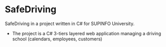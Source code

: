 SafeDriving
===========

SafeDriving in a project written in C# for SUPINFO University. 

- The project is a C# 3-tiers layered web application managing a driving school (calendars, employees, customers)
